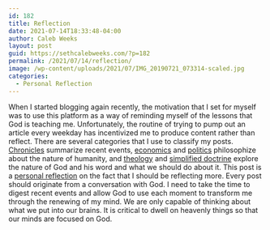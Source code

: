 ```yaml
---
id: 182
title: Reflection
date: 2021-07-14T18:33:48-04:00
author: Caleb Weeks
layout: post
guid: https://sethcalebweeks.com/?p=182
permalink: /2021/07/14/reflection/
image: /wp-content/uploads/2021/07/IMG_20190721_073314-scaled.jpg
categories:
  - Personal Reflection
---
```

<!-- wp:paragraph -->
<p>When I started blogging again recently, the motivation that I set for myself was to use this platform as a way of reminding myself of the lessons that God is teaching me. Unfortunately, the routine of trying to pump out an article every weekday has incentivized me to produce content rather than reflect. There are several categories that I use to classify my posts. <a href="https://sethcalebweeks.com/category/chronicle/">Chronicles</a> summarize recent events, <a href="https://sethcalebweeks.com/category/economics/">economics</a> and <a href="https://sethcalebweeks.com/category/politics/">politics</a> philosophize about the nature of humanity, and <a href="https://sethcalebweeks.com/category/theology/">theology</a> and <a href="https://sethcalebweeks.com/category/simplified-doctrine/">simplified doctrine</a> explore the nature of God and his word and what we should do about it. This post is a <a href="https://sethcalebweeks.com/category/personal-reflection/">personal reflection</a> on the fact that I should be reflecting more. Every post should originate from a conversation with God. I need to take the time to digest recent events and allow God to use each moment to transform me through the renewing of my mind. We are only capable of thinking about what we put into our brains. It is critical to dwell on heavenly things so that our minds are focused on God.</p>
<!-- /wp:paragraph -->